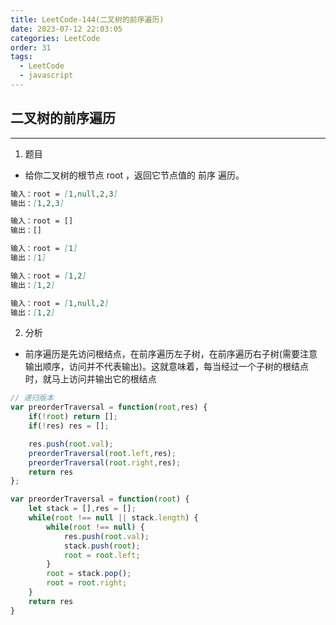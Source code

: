 ```yaml
---
title: LeetCode-144(二叉树的前序遍历)
date: 2023-07-12 22:03:05
categories: LeetCode
order: 31
tags:
  - LeetCode
  - javascript
---
```


## 二叉树的前序遍历
---
1. 题目
- 给你二叉树的根节点 root ，返回它节点值的 前序 遍历。

```md
输入：root = [1,null,2,3]
输出：[1,2,3]
```

```md
输入：root = []
输出：[]
```

```md
输入：root = [1]
输出：[1]
```

```md
输入：root = [1,2]
输出：[1,2]
```

```md
输入：root = [1,null,2]
输出：[1,2]
```

2. 分析
- 前序遍历是先访问根结点，在前序遍历左子树，在前序遍历右子树(需要注意输出顺序，访问并不代表输出)。这就意味着，每当经过一个子树的根结点时，就马上访问并输出它的根结点

```js
// 递归版本
var preorderTraversal = function(root,res) {
    if(!root) return [];
    if(!res) res = [];

    res.push(root.val);
    preorderTraversal(root.left,res);
    preorderTraversal(root.right,res);
    return res
};
```

```js
var preorderTraversal = function(root) {
    let stack = [],res = [];
    while(root !== null || stack.length) {
        while(root !== null) {
            res.push(root.val);
            stack.push(root);
            root = root.left;
        }
        root = stack.pop();
        root = root.right;
    }
    return res
}
```